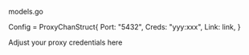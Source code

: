 models.go 

Config = ProxyChanStruct{
			Port:  "5432",
			Creds: "yyy:xxx",
			Link:  link,
		}

Adjust your proxy credentials here
